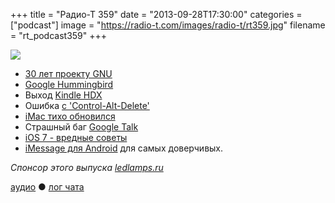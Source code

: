 +++
title = "Радио-Т 359"
date = "2013-09-28T17:30:00"
categories = ["podcast"]
image = "https://radio-t.com/images/radio-t/rt359.jpg"
filename = "rt_podcast359"
+++

![](https://radio-t.com/images/radio-t/rt359.jpg)

* [30 лет проекту GNU](http://habrahabr.ru/post/195478/)
* [Google Hummingbird](http://www.theguardian.com/technology/2013/sep/27/google-biggest-algorithm-change-hummingbird)
* Выход [Kindle HDX](http://techcrunch.com/2013/09/24/amazon-announces-the-kindle-hdx-7-and-8-9-inch-tablets-with-high-res-screens-2ghz-processors/)
* Ошибка [с 'Control-Alt-Delete'](http://www.huffingtonpost.com/2013/09/26/bill-gates-control-alt-delete_n_3995179.html)
* [iMac тихо обновился](http://techcrunch.com/2013/09/24/apple-new-imacs/)
* Страшный баг [Google Talk](http://habrahabr.ru/company/apps4all/blog/195362/)
* [iOS 7 - вредные советы](http://www.telegraph.co.uk/technology/apple/10330414/iOS-7-users-destroy-iPhones-after-fake-waterproof-advert.html)
* [iMessage для Android](http://gigaom.com/2013/09/24/you-probably-shouldnt-download-that-imessage-for-android-app/) для самых доверчивых.

_Спонсор этого выпуска [ledlamps.ru](http://ledlamps.ru)_

[аудио](http://cdn.radio-t.com/rt_podcast359.mp3) ● [лог чата](http://chat.radio-t.com/logs/radio-t-359.html)
<audio src="http://cdn.radio-t.com/rt_podcast359.mp3" preload="none"></audio>